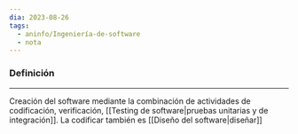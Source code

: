 ```yaml
---
dia: 2023-08-26
tags:
  - aninfo/Ingeniería-de-software
  - nota
---
```

### Definición
---
Creación del software mediante la combinación de actividades de codificación, verificación, [[Testing de software|pruebas unitarias y de integración]]. La codificar también es [[Diseño del software|diseñar]] 